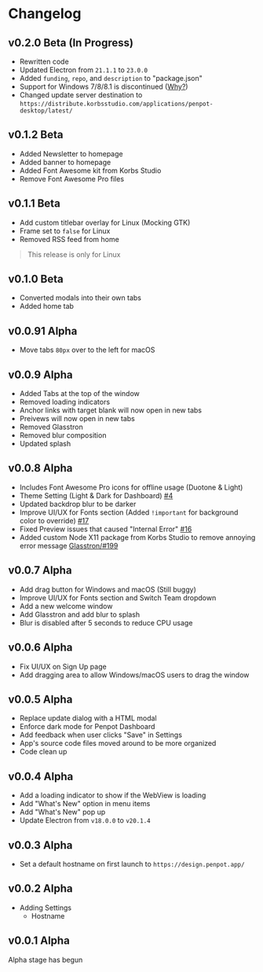 # Changelog
## v0.2.0 Beta (In Progress)
 - Rewritten code
 - Updated Electron from `21.1.1` to `23.0.0`
 - Added `funding`, `repo`, and `description` to "package.json"
 - Support for Windows 7/8/8.1 is discontinued ([Why?](https://www.electronjs.org/blog/windows-7-to-8-1-deprecation-notice))
 - Changed update server destination to `https://distribute.korbsstudio.com/applications/penpot-desktop/latest/`

## v0.1.2 Beta
 - Added Newsletter to homepage
 - Added banner to homepage
 - Added Font Awesome kit from Korbs Studio
 - Remove Font Awesome Pro files

## v0.1.1 Beta
 - Add custom titlebar overlay for Linux (Mocking GTK)
 - Frame set to `false` for Linux
 - Removed RSS feed from home 
 > This release is only for Linux

## v0.1.0 Beta
 - Converted modals into their own tabs
 - Added home tab

## v0.0.91 Alpha
 - Move tabs `80px` over to the left for macOS

## v0.0.9 Alpha
 - Added Tabs at the top of the window
 - Removed loading indicators
 - Anchor links with target blank will now open in new tabs
 - Preivews will now open in new tabs
 - Removed Glasstron
 - Removed blur composition
 - Updated splash

## v0.0.8 Alpha
 - Includes Font Awesome Pro icons for offline usage (Duotone & Light)
 - Theme Setting (Light & Dark for Dashboard) [#4](https://github.com/KorbsStudio/Penpot-Desktop/issues/15)
 - Updated backdrop blur to be darker
 - Improve UI/UX for Fonts section (Added `!important` for background color to override) [#17](https://github.com/KorbsStudio/Penpot-Desktop/issues/16)
 - Fixed Preview issues that caused "Internal Error" [#16](https://github.com/KorbsStudio/Penpot-Desktop/issues/16)
 - Added custom Node X11 package from Korbs Studio to remove annoying error message [Glasstron/#199](https://github.com/NyaomiDEV/Glasstron/issues/199)

## v0.0.7 Alpha
 - Add drag button for Windows and macOS (Still buggy)
 - Improve UI/UX for Fonts section and Switch Team dropdown
 - Add a new welcome window
 - Add Glasstron and add blur to splash
 - Blur is disabled after 5 seconds to reduce CPU usage

## v0.0.6 Alpha
 - Fix UI/UX on Sign Up page
 - Add dragging area to allow Windows/macOS users to drag the window

## v0.0.5 Alpha
 - Replace update dialog with a HTML modal
 - Enforce dark mode for Penpot Dashboard
 - Add feedback when user clicks "Save" in Settings
 - App's source code files moved around to be more organized
 - Code clean up

## v0.0.4 Alpha
 - Add a loading indicator to show if the WebView is loading
 - Add "What's New" option in menu items
 - Add "What's New" pop up
 - Update Electron from `v18.0.0` to `v20.1.4`

## v0.0.3 Alpha
 - Set a default hostname on first launch to `https://design.penpot.app/`

## v0.0.2 Alpha
 - Adding Settings
   - Hostname

## v0.0.1 Alpha
Alpha stage has begun
